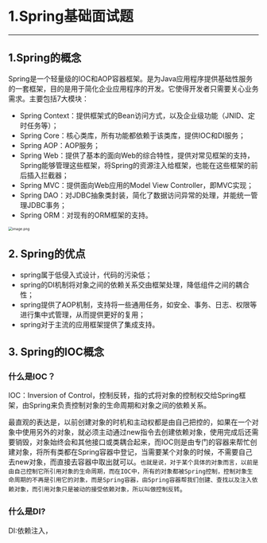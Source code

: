 # 1.Spring基础面试题

---

## 1.Spring的概念

Spring是一个轻量级的IOC和AOP容器框架。是为Java应用程序提供基础性服务的一套框架，目的是用于简化企业应用程序的开发。它使得开发者只需要关心业务需求。主要包括7大模块：

* Spring Context：提供框架式的Bean访问方式，以及企业级功能（JNID、定时任务等）；
* Spring Core：核心类库，所有功能都依赖于该类库，提供IOC和DI服务；
* Spring AOP：AOP服务；
* Spring Web：提供了基本的面向Web的综合特性，提供对常见框架的支持，Spring能够管理这些框架，将Spring的资源注入给框架，也能在这些框架的前后插入拦截器；
* Spring MVC：提供面向Web应用的Model View Controller，即MVC实现；
* Spring DAO：对JDBC抽象类封装，简化了数据访问异常的处理，并能统一管理JDBC事务；
* Spring ORM：对现有的ORM框架的支持。

<img src="https://s2.loli.net/2023/04/27/2ilZegObMzQGDJv.png" alt="image.png" style="zoom:50%;" />

## 2. Spring的优点

* spring属于低侵入式设计，代码的污染低；
* spring的DI机制将对象之间的依赖关系交由框架处理，降低组件之间的耦合性；
* spring提供了AOP机制，支持将一些通用任务，如安全、事务、日志、权限等进行集中式管理，从而提供更好的复用；
* spring对于主流的应用框架提供了集成支持。



## 3. Spring的IOC概念

### 什么是IOC？

IOC：Inversion of Control，控制反转，指的式将对象的控制权交给Spring框架，由Spring来负责控制对象的生命周期和对象之间的依赖关系。

最直观的表达是，以前创建对象的时机和主动权都是由自己把控的，如果在一个对象中使用另外的对象，就必须主动通过new指令去创建依赖对象，使用完成后还需要销毁，对象始终会和其他接口或类耦合起来，而IOC则是由专门的容器来帮忙创建对象，将所有类都在Spring容器中登记，当需要某个对象的时候，不需要自己去new对象，而直接去容器中取出就可以。`也就是说，对于某个具体的对象而言，以前是由自己控制它所引用对象的生命周期，而在IOC中，所有的对象都被Spring控制，控制对象生命周期的不再是引用它的对象，而是Spring容器，由Spring容器帮我们创建、查找以及注入依赖对象，而引用对象只是被动的接受依赖对象，所以叫做控制反转`。

### 什么是DI?

DI:依赖注入，
